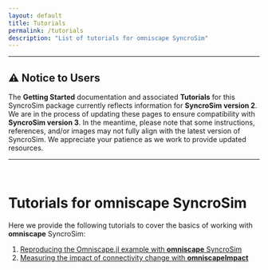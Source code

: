 ```yaml
---
layout: default
title: Tutorials
permalink: /tutorials
description: "List of tutorials for omniscape SyncroSim"
---
```

---
## ⚠️ **Notice to Users**

The **Getting Started** documentation and associated **Tutorials** for this SyncroSim package currently reflects information for **SyncroSim version 2**. We are in the process of updating these pages to ensure compatibility with **SyncroSim version 3**.
In the meantime, please note that some instructions, references, and/or images may not fully align with the latest version of SyncroSim. We appreciate your patience as we work to provide updated resources.

---
<br> 

# Tutorials for **omniscape SyncroSim**

Here we provide the following tutorials to cover the basics of working with **omniscape** SyncroSim:
1. <a href="tutorials/omniscape">Reproducing the Omniscape.jl example with **omniscape** SyncroSim</a>
2. <a href="tutorials/omniscapeImpact">Measuring the impact of connectivity change with <b>omniscapeImpact</b></a>

